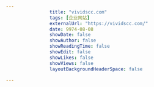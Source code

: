 ---
                title: "vividscc.com"
                tags: [企业网站]
                externalUrl: "https://vividscc.com/"
                date: 9974-08-08
                showDate: false
                showAuthor: false
                showReadingTime: false
                showEdit: false
                showLikes: false
                showViews: false
                layoutBackgroundHeaderSpace: false
                ---

